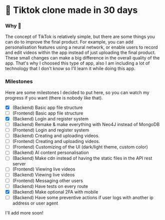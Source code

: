 # 🎵 Tiktok clone made in 30 days

### Why 📜
The concept of TikTok is relatively simple, but there are some things you can do to improve the final product. For example, you can add personalisation features using a neural network, or enable users to record and edit videos within the app instead of just uploading the final product. These small changes can make a big difference in the overall quality of the app. That's why I choosed this type of app, also I am including a lot of technology that I don't know so I'll learn it while doing this app.

### Milestones
Here are some milestones I decided to put here, so you can watch my progress if you want (there is nobody like that).

- [x] (Backend) Basic app file structure
- [ ] (Frontend) Basic app file structure
- [x] (Backend) Login and register system
- [ ] (Backend) Remake & make everything with Neo4J instead of MongoDB
- [ ] (Frontend) Login and register system
- [ ] (Backend) Creating and uploading videos.
- [ ] (Frontend) Creating and uploading videos.
- [ ] (Frontend) Customizing of the UI (dark/light theme, custom color)
- [ ] (Backend) AI content personalisation 
- [ ] (Backend) Make cdn instead of having the static files in the API rest server
- [ ] (Frontend) Viewing live videos
- [ ] (Backend) Viewing live videos
- [ ] (Frontend) Messaging other users
- [ ] (Backend) Have tests on every route
- [x] (Backend) Make optional 2FA with mobile
- [ ] (Backend) Have some preventive actions if user logs with another ip address or user agent

I'll add more soon!